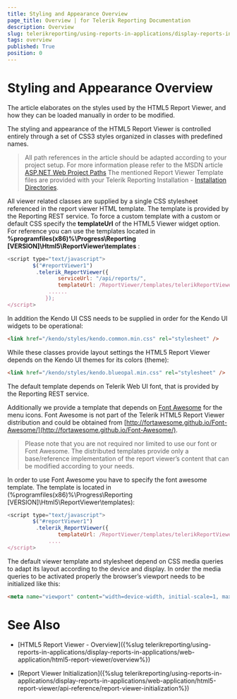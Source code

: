 ```yaml
---
title: Styling and Appearance Overview
page_title: Overview | for Telerik Reporting Documentation
description: Overview
slug: telerikreporting/using-reports-in-applications/display-reports-in-applications/web-application/html5-report-viewer/customizing/styling-and-appearance/overview
tags: overview
published: True
position: 0
---
```


# Styling and Appearance Overview



The article elaborates on the styles used by the HTML5 Report Viewer, and how they can be loaded manually in order to be modified.

The styling and appearance of the HTML5 Report Viewer is controlled entirely through a set of CSS3 styles organized in classes with predefined names.          

> All path references in the article should be adapted according             to your project setup. For more information please refer to the MSDN article              [ASP.NET Web Project Paths](http://msdn.microsoft.com/en-us/library/ms178116.aspx) The mentioned Report Viewer Template files are provided with your Telerik Reporting Installation -             [Installation Directories](6E821131-83F3-45A4-BB6E-1530223D1E38#directories-and-asemblies).           

All viewer related classes are supplied by a single CSS stylesheet referenced in the report viewer HTML template.           The template is provided by the Reporting REST service. To force a custom template with  a custom or default CSS specify           the __templateUrl__  of the HTML5 Viewer widget option. For reference you can use the templates           located in __%programfiles(x86)%\Progress\Reporting [VERSION]\Html5\ReportViewer\templates__ :         

    
````js
<script type="text/javascript">
        $("#reportViewer1")
         .telerik_ReportViewer({
                serviceUrl: "/api/reports/",
                templateUrl: /ReportViewer/templates/telerikReportViewerTemplate-x.x.x.x.html
             ......
            });
</script>
````

In addition the Kendo UI CSS needs to be supplied in order for the Kendo UI widgets to be operational:         

    
````html
<link href="/kendo/styles/kendo.common.min.css" rel="stylesheet" />
````

While these classes provide layout settings the HTML5 Report Viewer depends on the Kendo UI themes for its colors (theme):         

    
````html
<link href="/kendo/styles/kendo.blueopal.min.css" rel="stylesheet" />
````

The default template depends on Telerik Web UI font, that is provided by the Reporting REST service.         

Additionally we provide a template that depends on  [Font Awesome](http://fortawesome.github.io/Font-Awesome/)  for the menu icons.           Font Awesome is not part of the Telerik HTML5 Report Viewer distribution and could be obtained from            [http://fortawesome.github.io/Font-Awesome/](http://fortawesome.github.io/Font-Awesome/).         

> Please note that you are not required nor limited to use our font or Font Awesome.             The distributed templates provide only a base/reference implementation of the report viewer’s content             that can be modified according to your needs.           

In order to use Font Awesome you have to specify the font awesome template. The template is located in           (%programfiles(x86)%\Progress\Reporting [VERSION]\Html5\ReportViewer\templates):         

    
````js
<script type="text/javascript">
        $("#reportViewer1")
         .telerik_ReportViewer({
                templateUrl: /ReportViewer/templates/telerikReportViewerTemplate-FA-x.x.x.x.html
             ....
</script>
````

The default viewer template and stylesheet depend on CSS media queries to adapt its layout according to the device and display.           In order the media queries to be activated properly the browser’s viewport needs to be initialized like this:         

    
````html
<meta name="viewport" content="width=device-width, initial-scale=1, maximum-scale=1" />
````

# See Also

 

* [HTML5 Report Viewer - Overview]({%slug telerikreporting/using-reports-in-applications/display-reports-in-applications/web-application/html5-report-viewer/overview%})

 

* [Report Viewer Initialization]({%slug telerikreporting/using-reports-in-applications/display-reports-in-applications/web-application/html5-report-viewer/api-reference/report-viewer-initialization%})

